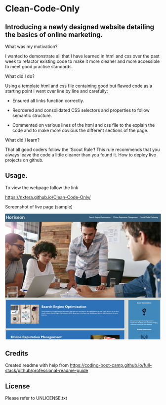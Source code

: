 # Clean-Code-Only

## Introducing a newly designed website detailing the basics of online marketing.

What was my motivation?

I wanted to demonstrate all that I have learned in html and css over the past week to refactor existing code to make it more cleaner and more accessible to meet good practise standards. 

What did I do?

Using a template html and css file containing good but flawed code as a starting point I went over line by line and carefully:

- Ensured all links function correctly.

- Reordered and consolidated CSS selectors and properties to follow semantic structure.

- Commented on various lines of the html and css file to the explain the code and to make more obvious the different sections of the page.
	
What did I learn?

That all good coders follow the 'Scout Rule'! This rule recommends that you always leave the code a little cleaner than you found it.
How to deploy live projects on github.

## Usage.

To view the webpage follow the link 

https://nxtera.github.io/Clean-Code-Only/

Screenshot of live page (sample)

![ScreenShot](assets/images/screenshot.PNG)
 
   
## Credits
Created readme with help from https://coding-boot-camp.github.io/full-stack/github/professional-readme-guide

## License
Please refer to UNLICENSE.txt




	
	
